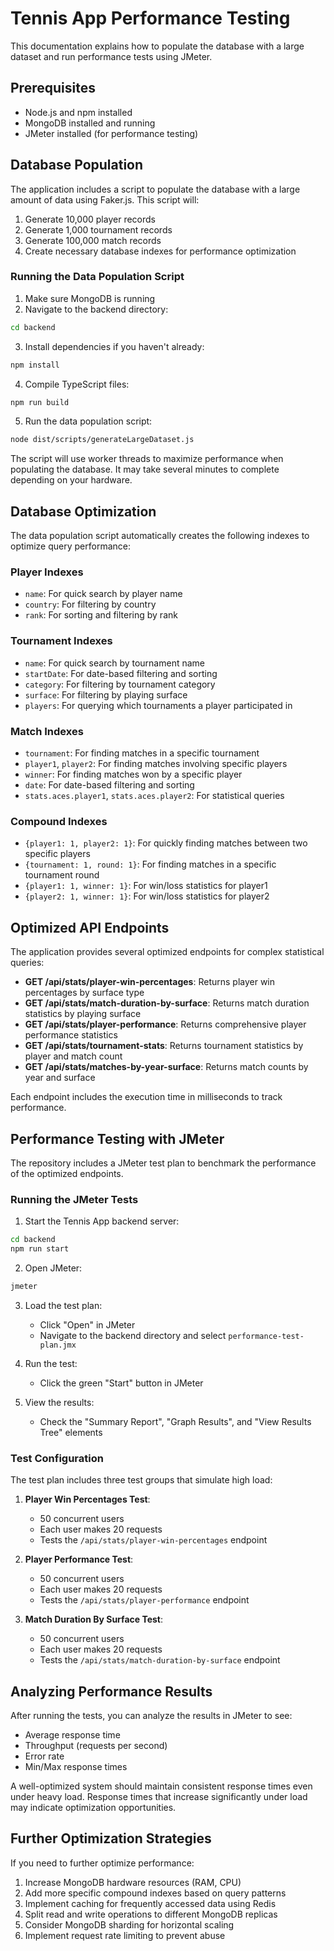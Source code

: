 # Tennis App Performance Testing

This documentation explains how to populate the database with a large dataset and run performance tests using JMeter.

## Prerequisites

- Node.js and npm installed
- MongoDB installed and running
- JMeter installed (for performance testing)

## Database Population

The application includes a script to populate the database with a large amount of data using Faker.js. This script will:

1. Generate 10,000 player records
2. Generate 1,000 tournament records
3. Generate 100,000 match records
4. Create necessary database indexes for performance optimization

### Running the Data Population Script

1. Make sure MongoDB is running
2. Navigate to the backend directory:

```bash
cd backend
```

3. Install dependencies if you haven't already:

```bash
npm install
```

4. Compile TypeScript files:

```bash
npm run build
```

5. Run the data population script:

```bash
node dist/scripts/generateLargeDataset.js
```

The script will use worker threads to maximize performance when populating the database. It may take several minutes to complete depending on your hardware.

## Database Optimization

The data population script automatically creates the following indexes to optimize query performance:

### Player Indexes
- `name`: For quick search by player name
- `country`: For filtering by country
- `rank`: For sorting and filtering by rank

### Tournament Indexes
- `name`: For quick search by tournament name
- `startDate`: For date-based filtering and sorting
- `category`: For filtering by tournament category
- `surface`: For filtering by playing surface
- `players`: For querying which tournaments a player participated in

### Match Indexes
- `tournament`: For finding matches in a specific tournament
- `player1`, `player2`: For finding matches involving specific players
- `winner`: For finding matches won by a specific player
- `date`: For date-based filtering and sorting
- `stats.aces.player1`, `stats.aces.player2`: For statistical queries

### Compound Indexes
- `{player1: 1, player2: 1}`: For quickly finding matches between two specific players
- `{tournament: 1, round: 1}`: For finding matches in a specific tournament round
- `{player1: 1, winner: 1}`: For win/loss statistics for player1
- `{player2: 1, winner: 1}`: For win/loss statistics for player2

## Optimized API Endpoints

The application provides several optimized endpoints for complex statistical queries:

- **GET /api/stats/player-win-percentages**: Returns player win percentages by surface type
- **GET /api/stats/match-duration-by-surface**: Returns match duration statistics by playing surface
- **GET /api/stats/player-performance**: Returns comprehensive player performance statistics
- **GET /api/stats/tournament-stats**: Returns tournament statistics by player and match count
- **GET /api/stats/matches-by-year-surface**: Returns match counts by year and surface

Each endpoint includes the execution time in milliseconds to track performance.

## Performance Testing with JMeter

The repository includes a JMeter test plan to benchmark the performance of the optimized endpoints.

### Running the JMeter Tests

1. Start the Tennis App backend server:

```bash
cd backend
npm run start
```

2. Open JMeter:

```bash
jmeter
```

3. Load the test plan:
   - Click "Open" in JMeter
   - Navigate to the backend directory and select `performance-test-plan.jmx`

4. Run the test:
   - Click the green "Start" button in JMeter

5. View the results:
   - Check the "Summary Report", "Graph Results", and "View Results Tree" elements

### Test Configuration

The test plan includes three test groups that simulate high load:

1. **Player Win Percentages Test**:
   - 50 concurrent users
   - Each user makes 20 requests
   - Tests the `/api/stats/player-win-percentages` endpoint

2. **Player Performance Test**:
   - 50 concurrent users
   - Each user makes 20 requests
   - Tests the `/api/stats/player-performance` endpoint

3. **Match Duration By Surface Test**:
   - 50 concurrent users
   - Each user makes 20 requests
   - Tests the `/api/stats/match-duration-by-surface` endpoint

## Analyzing Performance Results

After running the tests, you can analyze the results in JMeter to see:

- Average response time
- Throughput (requests per second)
- Error rate
- Min/Max response times

A well-optimized system should maintain consistent response times even under heavy load. Response times that increase significantly under load may indicate optimization opportunities.

## Further Optimization Strategies

If you need to further optimize performance:

1. Increase MongoDB hardware resources (RAM, CPU)
2. Add more specific compound indexes based on query patterns
3. Implement caching for frequently accessed data using Redis
4. Split read and write operations to different MongoDB replicas
5. Consider MongoDB sharding for horizontal scaling
6. Implement request rate limiting to prevent abuse 